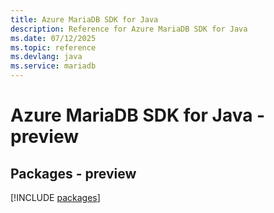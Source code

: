 ```yaml
---
title: Azure MariaDB SDK for Java
description: Reference for Azure MariaDB SDK for Java
ms.date: 07/12/2025
ms.topic: reference
ms.devlang: java
ms.service: mariadb
---
```

# Azure MariaDB SDK for Java - preview
## Packages - preview
[!INCLUDE [packages](mariadb-index.md)]